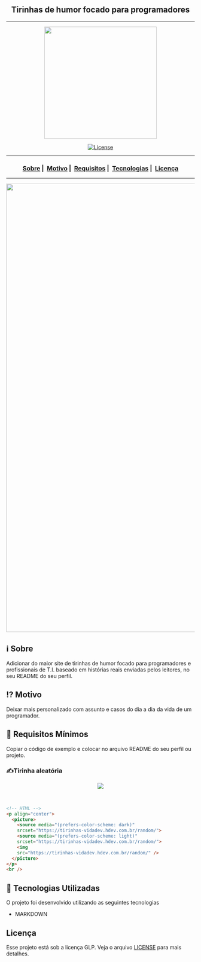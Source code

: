 <h2 align="center">Tirinhas de humor focado para programadores </h2>

___

<p align="center">
  <img src="https://tirinhas-vidadev.hdev.com.br/img/logo-site-branco.svg" width="300" heigth="300">
</p>


<p align="center">
  <a href="LICENSE">
    <img alt="License" src="https://img.shields.io/badge/license-GLP-%23F8952D">
  </a>
</p>

___

<h3 align="center">
  <a href="#information_source-sobre">Sobre</a>&nbsp;|&nbsp;
  <a href="#interrobang-motivo">Motivo</a>&nbsp;|&nbsp;
  <a href="#seedling-requisitos-mínimos">Requisitos</a>&nbsp;|&nbsp;
  <a href="#rocket-tecnologias-utilizadas">Tecnologias</a>&nbsp;|&nbsp;
  <a href="#licença">Licença</a>
</h3>

___

<img src="https://tirinhas-vidadev.hdev.com.br/img/tirinha-tecnoupdate2022.png" width="1200">

## :information_source: Sobre

Adicionar do maior site de tirinhas de humor focado para programadores e profissionais de T.I. baseado em histórias reais enviadas pelos leitores, no seu README do seu perfil.

## :interrobang: Motivo

Deixar mais personalizado com assunto e casos do dia a dia da vida de um programador.

## :seedling: Requisitos Mínimos

Copiar o código de exemplo e colocar no arquivo README do seu perfil ou projeto.

### ✍️Tirinha aleatória
<p align="center">
  <picture>
    <source media="(prefers-color-scheme: dark)" 
	srcset="https://tirinhas-vidadev.hdev.com.br/random/">
    <source media="(prefers-color-scheme: light)" 
	srcset="https://tirinhas-vidadev.hdev.com.br/random//">
    <img 
	src="https://tirinhas-vidadev.hdev.com.br/random/" />
  </picture>
</p>
<br />


```html
<!-- HTML -->
<p align="center">
  <picture>
    <source media="(prefers-color-scheme: dark)" 
	srcset="https://tirinhas-vidadev.hdev.com.br/random/">
    <source media="(prefers-color-scheme: light)" 
	srcset="https://tirinhas-vidadev.hdev.com.br/random/">
    <img 
	src="https://tirinhas-vidadev.hdev.com.br/random/" />
  </picture>
</p>
<br />
```

## :rocket: Tecnologias Utilizadas 

O projeto foi desenvolvido utilizando as seguintes tecnologias

- MARKDOWN


## Licença 

Esse projeto está sob a licença GLP. Veja o arquivo [LICENSE](LICENSE) para mais detalhes.
